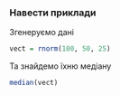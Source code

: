 ### Навести приклади

Згенеруємо дані
```r
vect = rnorm(100, 50, 25)
```

Та знайдемо їхню медіану
```r
median(vect)
```
